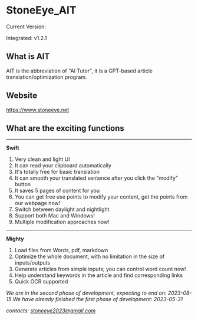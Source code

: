 # StoneEye_AIT

Current Version: 

Integrated: v1.2.1

## What is AIT

AIT is the abbreviation of "AI Tutor", it is a GPT-based article translation/optimization program.

## Website

https://www.stoneeye.net

## What are the exciting functions

----

**Swift**

1. Very clean and light UI
2. It can read your clipboard automatically
3. It's totally free for basic translation
4. It can smooth your translated sentence after you click the "modify" button
5. It saves 5 pages of content for you
6. You can get free use points to modify your content, get the points from our webpage now!
7. Switch between daylight and nightlight
8. Support both Mac and Windows!
9. Multiple modification approaches now!


----
**Mighty**

1. Load files from Words, pdf, markdown
2. Optimize the whole document, with no limitation in the size of inputs/outputs
3. Generate articles from simple inputs; you can control word count now!
4. Help understand keywords in the article and find corresponding links
5. Quick OCR supported

*We are in the second phase of development, expecting to end on: 2023-08-15*
*We have already finished the first phase of development: 2023-05-31*

*contacts: stoneeye2023@gmail.com*
